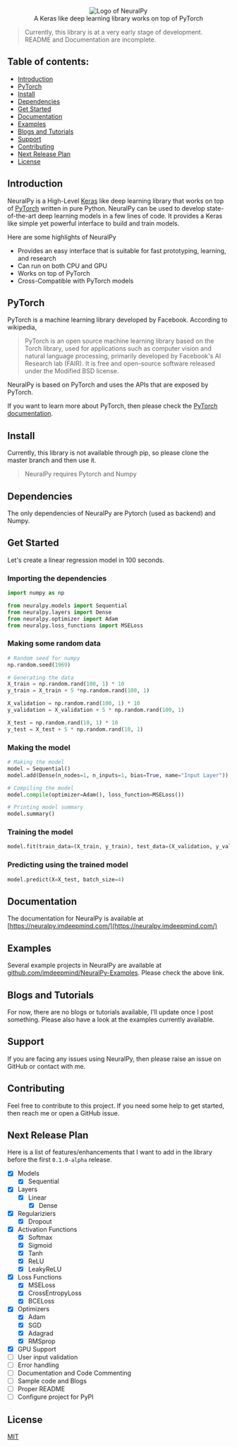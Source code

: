 <p align="center">
 <img src="https://user-images.githubusercontent.com/34741145/81591141-99752900-93d9-11ea-9ef6-cc2c68daaa19.png" alt="Logo of NeuralPy" />
 <br />
 A Keras like deep learning library works on top of PyTorch
</p>

> Currently, this library is at a very early stage of development. README and Documentation are incomplete.

## Table of contents:
- [Introduction](#introduction)
- [PyTorch](#pytorch)
- [Install](#install)
- [Dependencies](#dependencies)
- [Get Started](#get-started)
- [Documentation](#documentation)
- [Examples](#examples)
- [Blogs and Tutorials](#blogs-and-tutorials)
- [Support](#support)
- [Contributing](#contributing)
- [Next Release Plan](#next-release-plan)
- [License](#license)

## Introduction
NeuralPy is a High-Level [Keras](https://keras.io/) like deep learning library that works on top of [PyTorch](https://pytorch.org) written in pure Python. NeuralPy can be used to develop state-of-the-art deep learning models in a few lines of code. It provides a Keras like simple yet powerful interface to build and train models. 

Here are some highlights of NeuralPy
 - Provides an easy interface that is suitable for fast prototyping, learning, and research
 - Can run on both CPU and GPU
 - Works on top of PyTorch
 - Cross-Compatible with PyTorch models

## PyTorch
PyTorch is a machine learning library developed by Facebook. According to wikipedia, 

> PyTorch is an open source machine learning library based on the Torch library, used for applications such as computer vision and natural language processing, primarily developed by Facebook's AI Research lab (FAIR). It is free and open-source software released under the Modified BSD license.

NeuralPy is based on PyTorch and uses the APIs that are exposed by PyTorch. 

If you want to learn more about PyTorch, then please check the [PyTorch documentation](https://pytorch.org/).

## Install
Currently, this library is not available through pip, so please clone the master branch and then use it. 

> NeuralPy requires Pytorch and Numpy 

## Dependencies
The only dependencies of NeuralPy are Pytorch (used as backend) and Numpy.

## Get Started
Let's create a linear regression model in 100 seconds.

### Importing the dependencies
```python
import numpy as np

from neuralpy.models import Sequential
from neuralpy.layers import Dense
from neuralpy.optimizer import Adam
from neuralpy.loss_functions import MSELoss
```

### Making some random data
```python
# Random seed for numpy
np.random.seed(1969)

# Generating the data
X_train = np.random.rand(100, 1) * 10
y_train = X_train + 5 *np.random.rand(100, 1)

X_validation = np.random.rand(100, 1) * 10
y_validation = X_validation + 5 * np.random.rand(100, 1)

X_test = np.random.rand(10, 1) * 10
y_test = X_test + 5 * np.random.rand(10, 1)
```

### Making the model
```python
# Making the model
model = Sequential()
model.add(Dense(n_nodes=1, n_inputs=1, bias=True, name="Input Layer"))

# Compiling the model
model.compile(optimizer=Adam(), loss_function=MSELoss())

# Printing model summary
model.summary()
```

### Training the model
```python
model.fit(train_data=(X_train, y_train), test_data=(X_validation, y_validation), epochs=300, batch_size=4)
```

### Predicting using the trained model
```python
model.predict(X=X_test, batch_size=4)
```

## Documentation
The documentation for NeuralPy is available at [https://neuralpy.imdeepmind.com/](https://neuralpy.imdeepmind.com/)

## Examples  
Several example projects in NeuralPy are available at [github.com/imdeepmind/NeuralPy-Examples](github.com/imdeepmind/NeuralPy-Examples). Please check the above link.

## Blogs and Tutorials
For now, there are no blogs or tutorials available, I'll update once I post something. Please also have a look at the examples currently available.

## Support
If you are facing any issues using NeuralPy, then please raise an issue on GitHub or contact with me. 

## Contributing
Feel free to contribute to this project. If you need some help to get started, then reach me or open a GitHub issue.

## Next Release Plan
Here is a list of features/enhancements that I want to add in the library before the first `0.1.0-alpha` release.
  * [x] Models
    * [x] Sequential
  * [x] Layers
    * [x] Linear
      * [x] Dense
  * [x] Regulariziers
      * [x] Dropout
  * [x] Activation Functions
      * [x] Softmax
      * [x] Sigmoid
      * [x] Tanh
      * [x] ReLU
      * [x] LeakyReLU
  * [x] Loss Functions
      * [x] MSELoss
      * [x] CrossEntropyLoss
      * [x] BCELoss
  * [x] Optimizers
      * [x] Adam
      * [x] SGD
      * [x] Adagrad
      * [x] RMSprop
  * [x] GPU Support
  * [ ] User input validation
  * [ ] Error handling
  * [ ] Documentation and Code Commenting
  * [ ] Sample code and Blogs
  * [ ] Proper README
  * [ ] Configure project for PyPI

## License
[MIT](https://github.com/imdeepmind/NeuralPy/blob/master/LICENSE)
